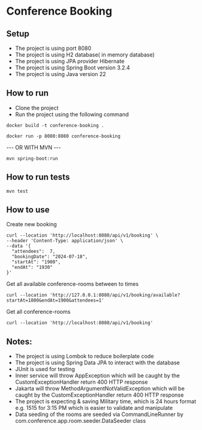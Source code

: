 # Conference Booking

## Setup

* The project is using port 8080
* The project is using H2 database( in memory database)
* The project is using JPA provider Hibernate
* The project is using Spring Boot version 3.2.4
* The project is using Java version 22

## How to run

* Clone the project
* Run the project using the following command

```docker build -t conference-booking .```

```docker run -p 8080:8080 conference-booking```

--- OR WITH MVN ---

```mvn spring-boot:run```

## How to run tests

```mvn test```

## How to use

Create new booking

```
curl --location 'http://localhost:8080/api/v1/booking' \
--header 'Content-Type: application/json' \
--data '{
  "attendees":  7,
  "bookingDate": "2024-07-18",
  "startAt": "1900",
  "endAt": "1930"
}'
```

Get all available conference-rooms between to times

```
curl --location 'http://127.0.0.1:8080/api/v1/booking/available?startAt=1800&endAt=1900&attendees=1'
```

Get all conference-rooms

```
curl --location 'http://localhost:8080/api/v1/booking'
```

## Notes:

* The project is using Lombok to reduce boilerplate code
* The project is using Spring Data JPA to interact with the database
* JUnit is used for testing
* Inner service will throw AppException which will be caught by the CustomExceptionHandler return 400 HTTP response
* Jakarta will throw MethodArgumentNotValidException which will be caught by the CustomExceptionHandler return 400 HTTP
  response
* The project is expecting & saving Military time, which is 24 hours format e.g. 1515 for 3:15 PM which is easier to
  validate and manipulate
* Data seeding of the rooms are seeded via CommandLineRunner by com.conference.app.room.seeder.DataSeeder class 